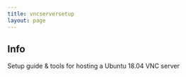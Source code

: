 ```yaml
---
title: vncserversetup
layout: page
---
```


## Info
Setup guide & tools for hosting a Ubuntu 18.04 VNC server
